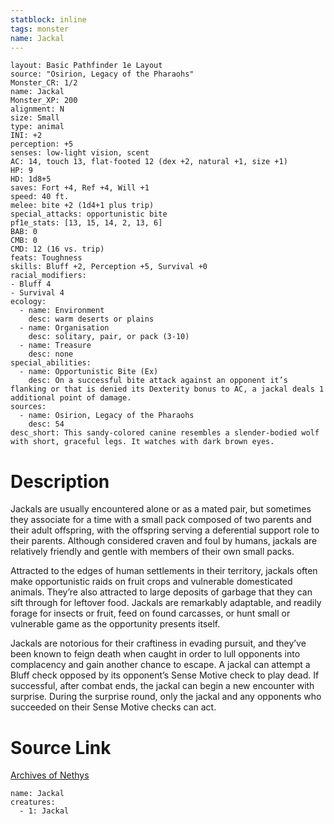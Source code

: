 ```yaml
---
statblock: inline
tags: monster
name: Jackal
---
```

```statblock
layout: Basic Pathfinder 1e Layout
source: "Osirion, Legacy of the Pharaohs"
Monster_CR: 1/2
name: Jackal
Monster_XP: 200
alignment: N
size: Small
type: animal
INI: +2
perception: +5
senses: low-light vision, scent
AC: 14, touch 13, flat-footed 12 (dex +2, natural +1, size +1)
HP: 9
HD: 1d8+5
saves: Fort +4, Ref +4, Will +1
speed: 40 ft.
melee: bite +2 (1d4+1 plus trip)
special_attacks: opportunistic bite
pf1e_stats: [13, 15, 14, 2, 13, 6]
BAB: 0
CMB: 0
CMD: 12 (16 vs. trip)
feats: Toughness
skills: Bluff +2, Perception +5, Survival +0
racial_modifiers:
- Bluff 4
- Survival 4
ecology:
  - name: Environment
    desc: warm deserts or plains
  - name: Organisation
    desc: solitary, pair, or pack (3-10)
  - name: Treasure
    desc: none
special_abilities:
  - name: Opportunistic Bite (Ex)
    desc: On a successful bite attack against an opponent it’s flanking or that is denied its Dexterity bonus to AC, a jackal deals 1 additional point of damage.
sources:
  - name: Osirion, Legacy of the Pharaohs
    desc: 54
desc_short: This sandy-colored canine resembles a slender-bodied wolf with short, graceful legs. It watches with dark brown eyes.
```
# Description
Jackals are usually encountered alone or as a mated pair, but sometimes they associate for a time with a small pack composed of two parents and their adult offspring, with the offspring serving a deferential support role to their parents. Although considered craven and foul by humans, jackals are relatively friendly and gentle with members of their own small packs.

Attracted to the edges of human settlements in their territory, jackals often make opportunistic raids on fruit crops and vulnerable domesticated animals. They’re also attracted to large deposits of garbage that they can sift through for leftover food. Jackals are remarkably adaptable, and readily forage for insects or fruit, feed on found carcasses, or hunt small or vulnerable game as the opportunity presents itself.

Jackals are notorious for their craftiness in evading pursuit, and they’ve been known to feign death when caught in order to lull opponents into complacency and gain another chance to escape. A jackal can attempt a Bluff check opposed by its opponent’s Sense Motive check to play dead. If successful, after combat ends, the jackal can begin a new encounter with surprise. During the surprise round, only the jackal and any opponents who succeeded on their Sense Motive checks can act.
# Source Link
[Archives of Nethys](https://aonprd.com/MonsterDisplay.aspx?ItemName=Jackal)
```encounter-table
name: Jackal
creatures:
  - 1: Jackal
```
